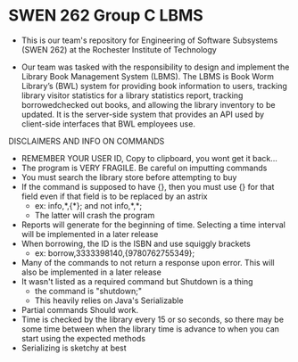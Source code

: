 # SWEN 262 Group C LBMS

* This is our team's repository for Engineering of Software Subsystems (SWEN 262) at the Rochester Institute of Technology

* Our team was tasked with the responsibility to design and implement the Library Book Management System (LBMS). The LBMS is Book Worm Library’s (BWL) system for providing book information to users, tracking library visitor statistics for a library statistics report, tracking borrowedchecked out books, and allowing the library inventory to be updated. It is the server-side system that provides an API used by client-side interfaces that BWL employees use.

DISCLAIMERS AND INFO ON COMMANDS
* REMEMBER YOUR USER ID, Copy to clipboard, you wont get it back...
* The program is VERY FRAGILE. Be careful on imputting commands
* You must search the library store before attempting to buy
* If the command is supposed to have {}, then you must use {} for that field
even if that field is to be replaced by an astrix
    - ex: info,\*,{\*}; and not info,\*,\*;
    - The latter will crash the program
* Reports will generate for the beginning of time. Selecting a time interval
will be implemented in a later release
* When borrowing, the ID is the ISBN and use squiggly brackets
    - ex: borrow,3333398140,{9780762755349};
* Many of the commands to not return a response upon error. This will
also be implemented in a later release
* It wasn't listed as a required command but Shutdown is a thing
    - the command is "shutdown;"
    - This heavily relies on Java's Serializable
* Partial commands Should work.
* Time is checked by the library every 15 or so seconds, so there may be
some time between when the library time is advance to when you can start
using the expected methods
* Serializing is sketchy at best